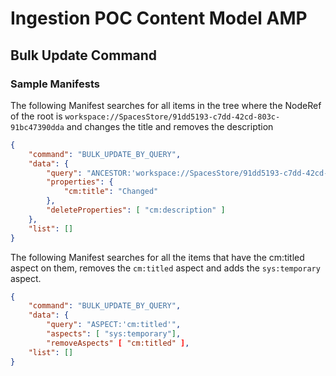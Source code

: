 # Ingestion POC Content Model AMP

## Bulk Update Command

### Sample Manifests

The following Manifest searches for all items in the tree where the NodeRef of the root is `workspace://SpacesStore/91dd5193-c7dd-42cd-803c-91bc47390dda` and changes the title and removes the description

```json
{
    "command": "BULK_UPDATE_BY_QUERY",
    "data": {
        "query": "ANCESTOR:'workspace://SpacesStore/91dd5193-c7dd-42cd-803c-91bc47390dda'",
        "properties": {
            "cm:title": "Changed"
        },
        "deleteProperties": [ "cm:description" ]
    },
    "list": []
}
```

The following Manifest searches for all the items that have the cm:titled aspect on them, removes the `cm:titled` aspect and adds the `sys:temporary` aspect.

```json
{
    "command": "BULK_UPDATE_BY_QUERY",
    "data": {
        "query": "ASPECT:'cm:titled'",
        "aspects": [ "sys:temporary"],
        "removeAspects" [ "cm:titled" ],
    "list": []
}
```